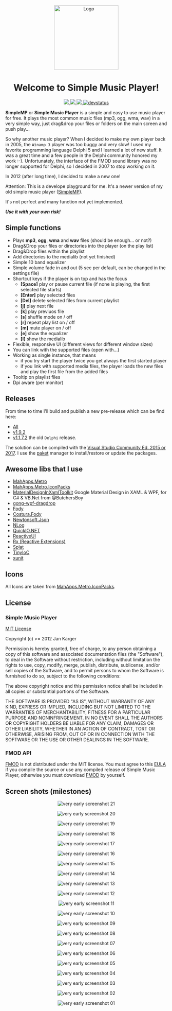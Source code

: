 <div align="center">

  <a href="https://github.com/punker76/simple-music-player">
	<img alt="Logo" width="200" heigth="200" src="./icon/Gramaphone.png" />
  </a>
  <h1>Welcome to Simple Music Player!</h1>
  <a href="https://gitter.im/punker76/simple-music-player">
	<img src="https://img.shields.io/badge/Gitter-Join%20Chat-green.svg?style=flat-square">
  </a>
  <a href="https://twitter.com/punker76">
	<img src="https://img.shields.io/badge/twitter-%40punker76-55acee.svg?style=flat-square">
  </a>
  <a href="https://github.com/punker76/simple-music-player/releases">
	<img src="https://img.shields.io/github/release/punker76/simple-music-player.svg?style=flat-square">
  </a>
  <!--<a href="https://ci.appveyor.com/project/punker76/simple-music-player/branch/master">
	<img alt="masterstatus" src="https://img.shields.io/appveyor/ci/punker76/simple-music-player/master.svg?style=flat-square&&label=master">
  </a>-->
  <a href="https://ci.appveyor.com/project/punker76/simple-music-player/branch/dev">
	<img alt="devstatus" src="https://img.shields.io/appveyor/ci/punker76/simple-music-player/dev.svg?style=flat-square&&label=dev">
  </a>

</div>

**SimpleMP** or **Simple Music Player** is a simple and easy to use music player for free. It plays the most common music files (mp3, ogg, wma, wav) in a very simple way, just drag&drop your files or folders on the main screen and push play...

So why another music player? When I decided to make my own player back in 2005, the `Winamp 3` player was too buggy and very slow! I used my favorite programming language Delphi 5 and I learned a lot of new stuff. It was a great time and a few people in the Delphi community honored my work :-). Unfortunately, the interface of the FMOD sound library was no longer supported for Delphi, so I decided in 2007 to stop working on it.

In 2012 (after long time), I decided to make a new one!

Attention: This is a develope playground for me. It's a newer version of my old simple music player ([SimpleMP](http://jkarger.de/simple-music-player/)).

It's not perfect and many function not yet implemented.

***Use it with your own risk!***

## Simple functions

+ Plays **mp3**, **ogg**, **wma** and **wav** files (should be enough... or not?)
+ Drag&Drop your files or directories into the player (on the play list)
+ Drag&Drop files within the playlist
+ Add directories to the medialib (not yet finished)
+ Simple 10 band equalizer
+ Simple volume fade in and out (5 sec per default, can be changed in the settings file)
+ Shortcut keys if the player is on top and has the focus
	+ **[Space]** play or pause current file (if none is playing, the first selected file starts)
	+ **[Enter]** play selected files
	+ **[Del]** delete selected files from current playlist
	+ **[j]** play next file
	+ **[k]** play previuos file
	+ **[s]** shuffle mode on / off
	+ **[r]** repeat play list on / off
	+ **[m]** mute player on / off
	+ **[e]** show the equalizer
	+ **[l]** show the medialib
+ Flexible, responsive UI (different views for different window sizes)
+ You can link with the supported files (open with...)
+ Working as single instance, that means
	+ if you try start the player twice you get always the first started player
	+ if you link with supported media files, the player loads the new files and play the first file from the added files
+ Tooltip on playlist files
+ Dpi aware (per monitor)

## Releases

From time to time I'll build and publish a new pre-release which can be find here:

- [All](https://github.com/punker76/simple-music-player/releases)
- [v1.9.2](https://github.com/punker76/simple-music-player/releases/tag/v1.9.2)
- [v1.1.7.2](http://jkarger.de/simple-music-player/) the old `Delphi` release.

The solution can be compiled with the [Visual Studio Community Ed. 2015 or 2017](https://www.visualstudio.com/
). I use the [paket](https://fsprojects.github.io/Paket/) manager to install/restore or update the packages.

## Awesome libs that I use

- [MahApps.Metro](https://github.com/MahApps/MahApps.Metro)
- [MahApps.Metro.IconPacks](https://github.com/MahApps/MahApps.Metro.IconPacks)
- [MaterialDesignInXamlToolkit](https://github.com/ButchersBoy/MaterialDesignInXamlToolkit) Google Material Design in XAML & WPF, for C# & VB.Net from @ButchersBoy
- [gong-wpf-dragdrop](https://github.com/punker76/gong-wpf-dragdrop)
- [Fody](https://github.com/Fody)
- [Costura.Fody](https://github.com/Fody/Costura)
- [Newtonsoft.Json](https://github.com/JamesNK/Newtonsoft.Json)
- [NLog](https://github.com/NLog/NLog)
- [QuickIO.NET](http://quickio.azurewebsites.net/)
- [ReactiveUI](https://github.com/reactiveui/ReactiveUI)
- [Rx (Reactive Extensions)](http://rx.codeplex.com/)
- [Splat](https://github.com/paulcbetts/splat)
- [TinyIoC](https://github.com/grumpydev/TinyIoC)
- [xunit](https://github.com/xunit/xunit)

## Icons

All Icons are taken from [MahApps.Metro.IconPacks](https://github.com/MahApps/MahApps.Metro.IconPacks).

## License

### Simple Music Player

[MIT License](http://opensource.org/licenses/MIT/)

Copyright (c) >= 2012 Jan Karger

Permission is hereby granted, free of charge, to any person obtaining a copy
of this software and associated documentation files (the "Software"), to deal
in the Software without restriction, including without limitation the rights
to use, copy, modify, merge, publish, distribute, sublicense, and/or sell
copies of the Software, and to permit persons to whom the Software is
furnished to do so, subject to the following conditions:

The above copyright notice and this permission notice shall be included in all
copies or substantial portions of the Software.

THE SOFTWARE IS PROVIDED "AS IS", WITHOUT WARRANTY OF ANY KIND, EXPRESS OR
IMPLIED, INCLUDING BUT NOT LIMITED TO THE WARRANTIES OF MERCHANTABILITY,
FITNESS FOR A PARTICULAR PURPOSE AND NONINFRINGEMENT. IN NO EVENT SHALL THE
AUTHORS OR COPYRIGHT HOLDERS BE LIABLE FOR ANY CLAIM, DAMAGES OR OTHER
LIABILITY, WHETHER IN AN ACTION OF CONTRACT, TORT OR OTHERWISE, ARISING FROM,
OUT OF OR IN CONNECTION WITH THE SOFTWARE OR THE USE OR OTHER DEALINGS IN THE
SOFTWARE.

### FMOD API

[FMOD](http://www.fmod.org) is not distributed under the MIT license. You must agree to this [EULA](LICENSE_FMOD) if you compile the source or use any compiled release of Simple Music Player, otherwise you must download [FMOD](http://www.fmod.org) by yourself.

## Screen shots (milestones)

<div align="center">

![very early screenshot 21](./screenshots/2017-12-21_09h48_42.png)  

![very early screenshot 20](./screenshots/2015-10-20_23h51_14.png)  

![very early screenshot 19](./screenshots/2015-10-20_23h50_59.png)  

![very early screenshot 18](./screenshots/2015-10-20_23h50_51.png)  

![very early screenshot 17](./screenshots/2015-07-19_22h18_51.png)  

![very early screenshot 16](./screenshots/2015-07-19_22h19_10.png)  

![very early screenshot 15](./screenshots/2014-11-02_12h11_31.png)  

![very early screenshot 14](./screenshots/2014-07-14_22h42_19.png)  

![very early screenshot 13](./screenshots/2013-11-26_20h58_04.png)  

![very early screenshot 12](./screenshots/2013-11-26_20h58_17.png)  

![very early screenshot 11](./screenshots/2013-11-10_23h42_10.png)  

![very early screenshot 10](./screenshots/2013-11-10_23h42_24.png)  

![very early screenshot 09](./screenshots/2013-09-16_09h40_08.png)  

![very early screenshot 08](./screenshots/2013-09-16_09h40_02.png)  

![very early screenshot 07](./screenshots/2013-02-07_22h49_52.png)  

![very early screenshot 06](./screenshots/2013-01-05_23h26_18.png)  

![very early screenshot 05](./screenshots/2012-12-19_21h55_18.png)  

![very early screenshot 04](./screenshots/2012-12-19_21h54_53.png)  

![very early screenshot 03](./screenshots/2012-12-19_14h48_05.png)  

![very early screenshot 02](./screenshots/2012-12-16_17h14_57.png)  

![very early screenshot 01](./screenshots/2012-12-13_23h14_25.png)  

</div>

